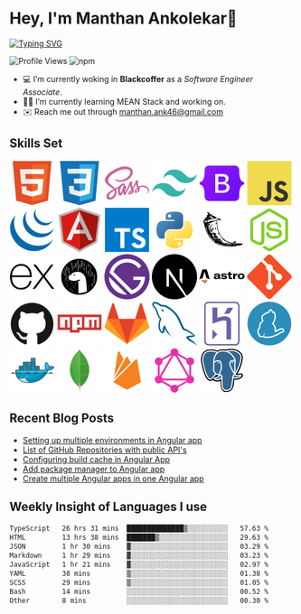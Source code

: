 # Hey, I'm Manthan Ankolekar👋

[![Typing SVG](https://readme-typing-svg.demolab.com?font=Fira+Code&pause=1000&width=435&lines=Front+End+Developer;Learn%2C+Build%2C+Repeat)](https://git.io/typing-svg)

![Profile Views](https://komarev.com/ghpvc/?username=manthanank&color=brightgreen)
![npm](https://img.shields.io/npm/dw/manthanank)

- 💻 I’m currently woking in **Blackcoffer** as a *Software Engineer Associate*.
- 🧑‍💻 I’m currently learning MEAN Stack and working on.
- ✉️ Reach me out through manthan.ank46@gmail.com

## Skills Set

![HTML5](/assets/svg/html.svg)
![CSS3](/assets/svg/css.svg)
![SASS](/assets/svg/sass.svg)
![TailwindCSS](/assets/svg/tailwindcss.svg)
![Bootstrap](/assets/svg/bootstrap.svg)
![JavaScript](/assets/svg/javascript.svg)
![jQuery](/assets/svg/jquery.svg)
![Angular](/assets/svg/angular.svg)
![Typescript](/assets/svg/typescript.svg)
![Python](/assets/svg/python.svg)
![Flask](/assets/svg/flask.svg)
![Node.js](/assets/svg/nodejs.svg)
![Express](/assets/svg/express.svg)
![Deno](/assets/svg/deno.svg)
![Gatsby](/assets/svg/gatsby.svg)
![NextJs](/assets/svg/nextjs.svg)
![Astro](/assets/svg/astro.svg)
![Git](/assets/svg/git.svg)
![GitHub](/assets/svg/github.svg)
![Npm](/assets/svg/npm.svg)
![GitLab](/assets/svg/gitlab.svg)
![MySQL](/assets/svg/mysql.svg)
![Heroku](/assets/svg/heroku.svg)
![Yarn](/assets/svg/yarn.svg)
![Docker](/assets/svg/docker.svg)
![MongoDB](/assets/svg//mongodb.svg)
![Firebase](/assets/svg/firebase.svg)
![GraphQL](/assets/svg/graphql.svg)
![Postgresql](/assets/svg/postgresql.svg)

## Recent Blog Posts

<!-- BLOG-POST-LIST:START -->
- [Setting up multiple environments in Angular app](https://dev.to/manthanank/setting-up-multiple-environments-in-angular-app-50kf)
- [List of GitHub Repositories with public API&#39;s](https://dev.to/manthanank/list-of-github-repositories-with-public-apis-3og3)
- [Configuring build cache in Angular App](https://dev.to/manthanank/configuring-build-cache-in-angular-app-546p)
- [Add package manager to Angular app](https://dev.to/manthanank/add-package-manager-to-angular-app-2df)
- [Create multiple Angular apps in one Angular app](https://dev.to/manthanank/create-multiple-angular-apps-in-one-app-lf4)
<!-- BLOG-POST-LIST:END -->

## Weekly Insight of Languages I use

<!--START_SECTION:waka-->

```text
TypeScript   26 hrs 31 mins  ██████████████▒░░░░░░░░░░   57.63 %
HTML         13 hrs 38 mins  ███████▒░░░░░░░░░░░░░░░░░   29.63 %
JSON         1 hr 30 mins    ▓░░░░░░░░░░░░░░░░░░░░░░░░   03.29 %
Markdown     1 hr 29 mins    ▓░░░░░░░░░░░░░░░░░░░░░░░░   03.23 %
JavaScript   1 hr 21 mins    ▓░░░░░░░░░░░░░░░░░░░░░░░░   02.97 %
YAML         38 mins         ▒░░░░░░░░░░░░░░░░░░░░░░░░   01.38 %
SCSS         29 mins         ▒░░░░░░░░░░░░░░░░░░░░░░░░   01.05 %
Bash         14 mins         ░░░░░░░░░░░░░░░░░░░░░░░░░   00.52 %
Other        8 mins          ░░░░░░░░░░░░░░░░░░░░░░░░░   00.30 %
```

<!--END_SECTION:waka-->
